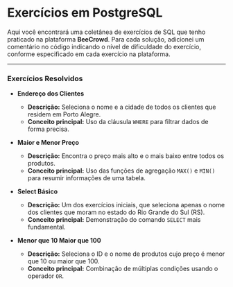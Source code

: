 # Exercícios em PostgreSQL

Aqui você encontrará uma coletânea de exercícios de SQL que tenho praticado na plataforma **BeeCrowd**. Para cada solução, adicionei um comentário no código indicando o nível de dificuldade do exercício, conforme especificado em cada exercício na plataforma.

---

### **Exercícios Resolvidos**

* **Endereço dos Clientes**
    * **Descrição:** Seleciona o nome e a cidade de todos os clientes que residem em Porto Alegre.
    * **Conceito principal:** Uso da cláusula `WHERE` para filtrar dados de forma precisa.

* **Maior e Menor Preço**
    * **Descrição:** Encontra o preço mais alto e o mais baixo entre todos os produtos.
    * **Conceito principal:** Uso das funções de agregação `MAX()` e `MIN()` para resumir informações de uma tabela.

* **Select Básico**
    * **Descrição:** Um dos exercícios iniciais, que seleciona apenas o nome dos clientes que moram no estado do Rio Grande do Sul (RS).
    * **Conceito principal:** Demonstração do comando `SELECT` mais fundamental.

* **Menor que 10 Maior que 100**
    * **Descrição:** Seleciona o ID e o nome de produtos cujo preço é menor que 10 ou maior que 100.
    * **Conceito principal:** Combinação de múltiplas condições usando o operador `OR`.

